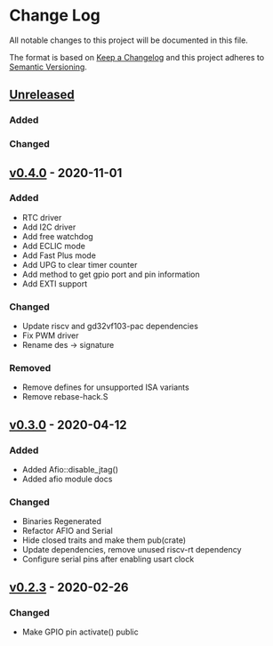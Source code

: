 # Change Log

All notable changes to this project will be documented in this file.

The format is based on [Keep a Changelog](http://keepachangelog.com/)
and this project adheres to [Semantic Versioning](http://semver.org/).

## [Unreleased]
### Added

### Changed


## [v0.4.0] - 2020-11-01

### Added

- RTC driver
- Add I2C driver
- Add free watchdog
- Add ECLIC mode
- Add Fast Plus mode
- Add UPG to clear timer counter
- Add method to get gpio port and pin information
- Add EXTI support

### Changed

- Update riscv and gd32vf103-pac dependencies
- Fix PWM driver
- Rename des -> signature

### Removed

- Remove defines for unsupported ISA variants
- Remove rebase-hack.S

## [v0.3.0] - 2020-04-12

### Added

- Added Afio::disable_jtag()
- Added afio module docs

### Changed

- Binaries Regenerated
- Refactor AFIO and Serial
- Hide closed traits and make them pub(crate)
- Update dependencies, remove unused riscv-rt dependency
- Configure serial pins after enabling usart clock

## [v0.2.3] - 2020-02-26

### Changed

- Make GPIO pin activate() public

[Unreleased]: https://github.com/rust-embedded/riscv/compare/v0.6.0...HEAD
[v0.4.0]: https://github.com/riscv-rust/gd32vf103xx-hal/compare/v0.3.0...v0.4.0
[v0.3.0]: https://github.com/rust-embedded/riscv/compare/v0.2.3...v0.3.0
[v0.2.3]: https://github.com/riscv-rust/gd32vf103xx-hal/compare/v0.2.2...v0.2.3